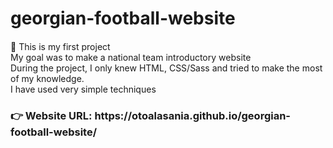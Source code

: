 # georgian-football-website  <h4>
🚀 This is my first project <br>
My goal was to make a national team introductory website <br>
During the project, I only knew HTML, CSS/Sass and tried to make the most of my knowledge.<br>
I have used very simple techniques <br> </h4>
<h3>👉 Website URL: https://otoalasania.github.io/georgian-football-website/ </h3>
